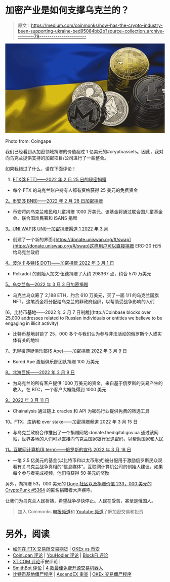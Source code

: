 # 加密产业是如何支撑乌克兰的？

> 原文：<https://medium.com/coinmonks/how-has-the-crypto-industry-been-supporting-ukraine-bed95084bb2b?source=collection_archive---------79----------------------->

![](img/0d040a6e6db3b74c5e7d4445fbe59f11.png)

Photo from: Coingape

我们已经看到从加密领域捐赠的价值超过 1 亿美元的#cryptoassets。因此，我对向乌克兰提供支持的加密项目/公司进行了一些整合。

如果我错过了什么，请在下面评论！

1.  [FTX($ FTT)——2022 年 2 月 25 日的秘密捐赠](https://twitter.com/SBF_FTX/status/1496980981617946624?ref_src=twsrc%5Etfw%7Ctwcamp%5Etweetembed%7Ctwterm%5E1496980981617946624%7Ctwgr%5E%7Ctwcon%5Es1_&ref_url=https%3A%2F%2Fcointelegraph.com%2Fnews%2Fcrypto-community-reacts-to-russia-s-war-in-ukraine)

*   每个 FTX 的乌克兰账户持有人都有资格获得 25 美元的免费资金

[2。币安($ BNB)——2022 年 2 月 28 日加密捐赠](https://www.coindesk.com/business/2022/02/28/binance-to-donate-10m-to-ukraine-refugees-opens-crowdfunding-project/)

*   币安将向乌克兰难民和儿童捐赠 1000 万美元。该基金将通过联合国儿童基金会、联合国难民署和 iSANS 捐赠

[3。UNI WAP($ UNI)—加密捐赠渠道 1 2022 年 3 月](https://twitter.com/Uniswap/status/1498632368298541059?ref_src=twsrc%5Etfw%7Ctwcamp%5Etweetembed%7Ctwterm%5E1498632369644912643%7Ctwgr%5E%7Ctwcon%5Es2_&ref_url=https%3A%2F%2Fcointelegraph.com%2Fnews%2Funiswap-builds-interface-to-swap-altcoins-into-eth-donations-for-the-ukrainian-people)

*   创建了一个新的界面:[https://donate.uniswap.org/#/swap](https://donate.uniswap.org/#/swap)这样用户可以直接捐赠 ERC-20 代币给乌克兰政府

[4。波尔卡多特($ DOT)——加密捐赠 2022 年 3 月 1 日](https://twitter.com/Ukraine/status/1498547710697345027?ref_src=twsrc%5Etfw%7Ctwcamp%5Etweetembed%7Ctwterm%5E1498662367600779271%7Ctwgr%5E%7Ctwcon%5Es2_&ref_url=https%3A%2F%2Fcointelegraph.com%2Fnews%2Fukraine-accepts-dot-founder-gavin-wood-donates-5-8-million)

*   Polkadot 的创始人加文·伍德捐赠了大约 298367 点，约合 570 万美元

[5。乌克兰岛—2022 年 3 月 3 日加密捐赠](https://cointelegraph.com/news/ukraine-dao-raises-over-6m-via-nft-sale-to-aid-ukrainian-citizens)

*   乌克兰岛众筹了 2,188 ETH，约合 610 万美元，买了一面 1/1 的乌克兰国旗 NFT。这笔资金将分配给乌克兰的非政府组织，以帮助受战争影响的人们

[6。比特币基地——2022 年 3 月 7 日制裁](http://Coinbase blocks over 25,000 addresses related to Russian individuals or entities we believe to be engaging in illicit activity)

*   比特币基地封锁了 25，000 多个与我们认为参与非法活动的俄罗斯个人或实体有关的地址

[7。无聊猿游艇俱乐部($ Ape)——加密捐赠 2022 年 3 月 9 日](https://twitter.com/BoredApeYC/status/1501333629804244993?ref_src=twsrc%5Etfw%7Ctwcamp%5Etweetembed%7Ctwterm%5E1501333629804244993%7Ctwgr%5E%7Ctwcon%5Es1_&ref_url=https%3A%2F%2Fcointelegraph.com%2Fnews%2Ftracked-crypto-donations-to-ukraine-surge-to-108m-as-kraken-bored-ape-joins-in)

*   Bored Ape 游艇俱乐部团队捐赠 100 万美元

[8。北海巨妖——2022 年 3 月 9 日](https://twitter.com/krakenfx/status/1501506219768369155?ref_src=twsrc%5Etfw%7Ctwcamp%5Etweetembed%7Ctwterm%5E1501506219768369155%7Ctwgr%5E%7Ctwcon%5Es1_&ref_url=https%3A%2F%2Fcointelegraph.com%2Fnews%2Ftracked-crypto-donations-to-ukraine-surge-to-108m-as-kraken-bored-ape-joins-in)

*   为乌克兰的所有客户提供 1000 万美元的资金，来自基于俄罗斯的交易产生的收入。在 BTC，一个客户大概能得到 1000 美元

[9。2022 年 3 月 11 日](https://blog.chainalysis.com/reports/sanctions-screening-tools/)

*   Chainalysis 通过链上 oracles 和 API 为密码行业提供免费的筛选工具

10。FTX、库纳和 ever stake——加密捐赠频道 2022 年 3 月 15 日

*   与乌克兰政府合作推出了一个捐赠网站:donate.thedigital.gov.ua
    通过该网站，世界各地的人们可以直接向乌克兰国家银行发送密码，以帮助国家和人民

[11。互联网计算机($ term)——俄罗斯的宣传 2022 年 3 月 18 日](https://dominic-w.medium.com/proposal-to-hasten-the-end-of-attacks-on-ukraine-using-smart-contracts-and-250m-in-bitcoin-and-36f9a20b46ce)

*   一笔 2.5 亿美元的基金(以比特币和以太币形式)被分配用于激励俄罗斯民众观看有关乌克兰战争真相的“信息媒体”。互联网计算机公司的创始人建议，如果每个参与者完成视频，他们将获得 50 美元的奖励

另外，向捐赠 53，000 美元的 [Doge 社区以及捐赠价值 233，000 美元的](https://cointelegraph.com/news/dogecoin-community-donates-53k-to-ukraine-as-country-hints-at-upcoming-airdrop) [CryptoPunk #5364](https://www.coindesk.com/policy/2022/03/02/cryptopunk-nft-is-latest-donation-to-ukraines-33m-campaign/) 的匿名捐赠者大声疾呼。

让我们为乌克兰人民祈祷，希望战争尽快停止。人民在受苦，甚至是俄国人。

> 加入 Coinmonks [电报频道](https://t.me/coincodecap)和 [Youtube 频道](https://www.youtube.com/c/coinmonks/videos)了解加密交易和投资

# 另外，阅读

*   [如何在 FTX 交易所交易期货](https://coincodecap.com/ftx-futures-trading) | [OKEx vs 币安](https://coincodecap.com/okex-vs-binance)
*   [CoinLoan 评论](https://coincodecap.com/coinloan-review) | [YouHodler 评论](/coinmonks/youhodler-4-easy-ways-to-make-money-98969b9689f2) | [BlockFi 评论](https://coincodecap.com/blockfi-review)
*   [XT.COM 评论](https://coincodecap.com/profittradingapp-for-binance)币安评论 |
*   [SmithBot 评论](https://coincodecap.com/smithbot-review) | [4 款最佳免费开源交易机器人](https://coincodecap.com/free-open-source-trading-bots)
*   [比特币基地僵尸程序](/coinmonks/coinbase-bots-ac6359e897f3) | [AscendEX 审查](/coinmonks/ascendex-review-53e829cf75fa) | [OKEx 交易僵尸程序](/coinmonks/okex-trading-bots-234920f61e60)